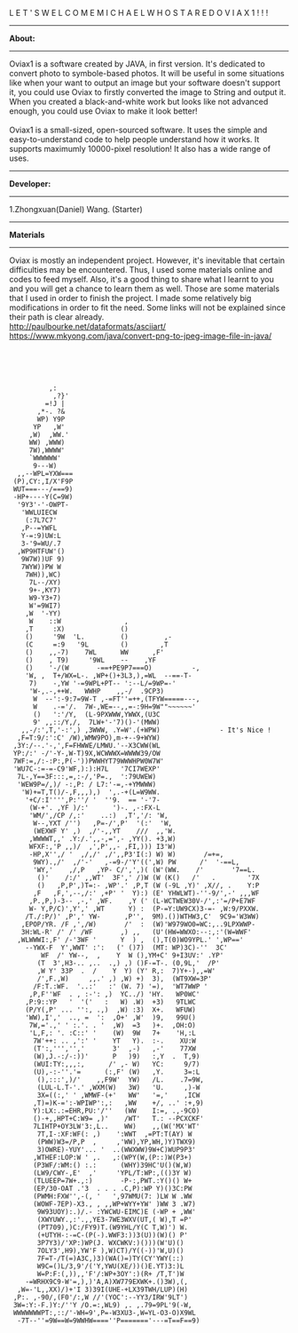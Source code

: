 L E T ' S  W E L C O M E  M I C H A E L  W H O  S T A R E D  O V I A X 1  ! ! !

**********
**About:**
**********


   Oviax1 is a software created by JAVA, in first version. It's dedicated to convert photo to symbole-based photos.  It will be useful in some situations like when your want to output an image but your software doesn't support it, you could use Oviax to firstly converted the image to String and output it. When you created a black-and-white work but looks like not advanced enough, you could use Oviax to make it look better!<br><br>
   Oviax1 is a small-sized, open-sourced software. It uses the simple and easy-to-understand code to help people understand how it works. It supports maximumly 10000-pixel resolution! It also has a wide range of uses.<br>


**************
**Developer:**
**************
1.Zhongxuan(Daniel) Wang. (Starter)
<br>
*************
**Materials**
*************
Oviax is mostly an independent project. However, it's inevitable that certain difficulties may be encountered. Thus, I used some materials online and codes to feed myself. Also, it's a good thing to share what I learnt to you and you will get a chance to learn them as well. Those are some materials that I used in order to finish the project. I made some relatively big modifications in order to fit the need. Some links will not be explained since their path is clear already.<br>
http://paulbourke.net/dataformats/asciiart/<br>
https://www.mkyong.com/java/convert-png-to-jpeg-image-file-in-java/<br>

<br><br><br>

              ,:
               ,?}'
             =!J |
           ,*-. ?&
           WP) Y9P
          YP   ,W'
         ,W)  ,WW.'
         WW) ,WWW)
         7W),WWWW'
         `WWWWWW'
          9---W)
      ,,--WPL=YXW===
     (P),CY:,I/X'F9P
     WUT===---/===9)
     -HP+----Y(C=9W)
      '9Y3'-'-OWPT-
       'WWLUIECW
        (:7L7C7'
       ,P--=YWFL
       Y-=:9)UW:L
       3-'9=WU/.7
      ,WP9HTFUW'()
       9W7W))UF 9)
       7WYW))PW W
        7WH)),WC)
         7L--/XY)
         9+-,KY7)
         W9-Y3+7)
         W'=9WI7)
        ,W  '-YY)
         W    ::W                ,
        ,T     :X)              ()
        ()     '9W  'L.         ()         ,-
        (C     =:9   '9L        ()        ,T
        ()    ,,-7)    7WL      WW      ,F'
        ()    , T9)     '9WL    --    ,YF
        ()    '-/(W       -==+PE9P7===O)          -,
        'W, ,  T+/WX=L-. ,WP+()+3L3,),=WL  --==-T-
         7)    -,YW '-=9WPL+PT-- ':--L/=9WP=-'
         'W-,.-,++W.   WWHP    ,,-/  .9CP3)
          W  --':-9:7=9W-T ,-=FT''=++,(TFYW=====---,
          W    .-='/.  7W-,WE=--,,=-:9H=9W""~~~~~~'
          ()   ':'/Y,  (L-9PXWWW,YWWX,(U3C        
          9' ,,::/Y,/,  7LW+'-'7)()-'(MWW)                         
       ,,-/:',T,'-:',) ,3WWW, .Y=W'.(+WPW)               - It's Nice !
      ,F=T:9/:':C' /W),WMW9PO),m-+--9+WYW)
     ,3Y:/--.'-,',F=FHWWE/LMWU.'--X3CWW(WL
     YP:/:' -/'-Y-,W-T)9X,WCWWWX=WWWW39/OW
     7WF:=,/:-:P:,P(-'))PWWHYT79WWWHPW0W7W'
     'WU7C-:=-=-C9'WF,):):H7L   '7CI7WEXP'
      7L-,Y==3F:::,=,:-/,'P=.,  ':79UWEW)
      'WEW9P=/,)/ -:,P: / L7:'-=,-+YMWWW)
       'W)+=T,T()/-,F,,,),)  ',.-+(L=W9WW.
        '+C/:I'''',P:''/ '  ''9.  == '-'7-
         (W-+'. ,YF )/:'      ')-. ,-:FX-L
         'WM/',/CP /,:'    ..:)  ,T','/: 'W,
          W--,YXT /'')   ,P=-/',P'  '(:'  'W,
          (WEXWF Y' ,)  ,/'-,,YT    ///  ,,'W.
         ,WWWWT,,' .Y:/.',,-,=',- ,YY(). +3,W)
         WFXF:,'P ,,)/  ,',P',,- ,FI,))) I3'W)
         -HP,X'',/ '  ,/,/' ,/',,P3'I(:) W) W)       /=+=,
          9WY).,/'  ,/'-'   ,-=9-/'Y'((',W) PW      /'  '-==L,
          'WY,'    ,/,P   ,YP- C/',',)( (W'(WW.    /'       '7==L.
           ()'    /:/' ,,WT'  3F',' /)W (W (K()   /'   .        '7X
           ()   ,P,P',)T=:- ,WP'.' ,P,T (W (-9L ,Y)' ,X//, .    Y:P
          ,F   ,F,',--,/:' ,+P' '  Y):) (E' YHWLWT)-''-9/',-' ,,,WF
         ,P.,P,)-3-- ,-,' ,WF.    ,Y (' (L-WCTWEW30V-/',:'=/P+E7WF
         W- Y,P/C)',Y',' ,WT      Y) :  (P-=Y:UW9CX)3-=- ,W:9/PXXW.
        /T./:P/)' ,P',' YW-      ,P'',  9M).())WTHW3,C'  9C9='W3WW)
       ,EPOP/YR. /F ,',/W)       /'  :  (W)'W979WO0=WC:,..9LPXWWP-
       3H:WL-R' /' /' /WF       ,) ,,   (U'(HW=WWXO:--:,:'(W=WWF'
      ,WLWWWI:,F' /-'3WF '      Y  ) ,  (),T(0)WO9YPL.' ',WP=='
        --YWX-F  Y',WWT' :':   (' ()7)  (MT: WP)3C)-''  3C'
            WF  /' YW--,  ,    Y  W (),YM+C' 9+I3UV:' .YP'
           (T  3',H3-.. ,..  .,) ,) ()F-=T-. (0,9L,'  /P'
           ,W Y' 33P  .  /    Y  Y) (Y' R,:  7)Y+-),,=W'
           /',F.,W)     ,,.' ,) ,W) +)  3),  (WT9XW=3P'
          /F:T.:WF.  '..:'   :' (W. 7) '=),  'WT7WWP '
         ,P,F''WF  . , :-': ,)  YC../) 'HY.   WP0WC'
        ,P:9::YP   '  '('   :   W) .W)  +3)   9TLWC
        (P/Y(,P' ... '':, .,)  ,W) :3)  X+.   WFUW)
        'WW),I','  .., =  ':  ,O+' ,W'  )9,   99U()
         7W,='.,' ' :.'. . '  ,W)  =3   )+.  ,OH:O)
         'L,F,: '. :C::' '    (W)  9W   7+    'H,:L
          7W'++: .. ,':' '    YT   Y).  :-.    XU:W
          (T':,''','','       3'  ,-)   ,-'    77XW
          (W),J.-:/-:))'      P   )9)   :,Y  .  T,9)
          (WUI:TY:,,,:,      /' ,- W)   YC:     9/7)
          (U),-:-''.'=      (:,F' (W)   ,Y.     3=:L
           (),:::',)/'    ,,F9W'  YW)   /L.    .7=9W,
           (LUL-L.T-'.' ,WXM(W)   3W)   'U.     ,)-W
           3X=((:,' ' ,WMWF-(+'   WW'   '=,'    ,ICW
          ,T)=)K-=':-WPIWP':,:   ,WW    +/, ..' :+,9)
          Y):LX:.:=EHR,PU:'/''   (WW    I:=, .,-9CO)
          ()-+,,HPT+C:W9= ,)'    /WT'   T.: --PCXCKF'
          7LIHTP+OY3LW'3:,L..    WW)    ,,(W('MX'WT'
           7T,I-:XF:WF(: ,)    ':WWT  ,=PT:T(AY) W
           (PWW)W3=/P,P  ,     ,'WW),YP,WH,)Y)TWX9)
           3)OWRE)-YUY'... '  ..(WWXWW)9W+C)WUP9P3'
          ,WTHEF:LOP:W ' ,.   ,:(WPY(W,(P::)W(P3+)
          (P3WF/:WM:() :.:      (WHY)39HC'U()(W,W)
          (LW9/CWY-,E'  ,'     'YPL/T:WP:,(()3Y W)
          (TLUEEP=7W+.,:)       -P-:,PWT.:Y()() W+
          (EP/30-OAT .'3  . . . .C,P):WP Y)()3C:PW
          (PWMH:FXW'',-(, '   ',97WMU(7: )LW W .WW
          (WOWF-7EP)-X3., , ,,WP+WYY+YW' )WW 3 .W7)
           9W93UOY):.)/.- :YWCWU-EIMC)E (-WP + ,WW'
           (XWYUWY.,:'.,,YE3-7WE3WXV(UT,( W),T =P'
           (PT709),)C:/FY9)T.(W9YHL/Y(C T,W)') W.
           (+UTYH-:-=C-(P(-).WWF3:))3(U))(W)() P'
           3P7Y3)/'XP:)WP(J. WXCWKV:)()))(W'U)()
           7OLY3',H9),YW'F ),W)CT)/Y((-))'W,U)()
           7F=T-/T(=)A3C,)3)(WA()=)TY(CY'YWY(::)
           W9C=()L/3,9'/('Y,YWU(XE/))()E.YT)3:)L
           W=P:F:(,)),,'F'/:WP+3OY':)(R+ /T,T')W
        -=WRHX9C9-W'=,),)'A,A)XW779EXWK+.()3W),(,
      ,W=-'L,,XX)/)+'I 3)39I(UHE-+LX39TWH/LUP)(H)
     ,P:. ,-90/,(F0'/:,W //'(YOC':--YY3/IRW'9LT')
     3W=:Y:-F.)Y:/''Y /O.=:,WL9) ,. ,.79=9PL'9(-W,
     WWWWWWWPT:,::/'-WH=9',P=-W3XU3-,W=YL-O3-O)X9WL
      -7T--''=9W==W=9WWHW====''P======='---=T==F==9)
